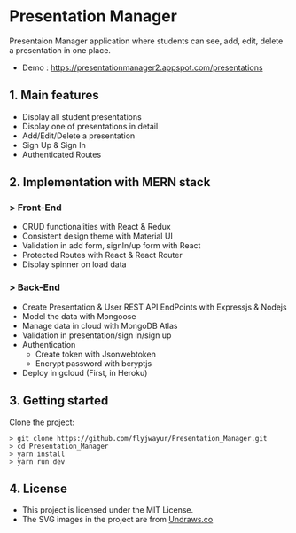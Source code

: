 # Presentation Manager

Presentaion Manager application where students can see, add, edit, delete a presentation in one place.

- Demo : https://presentationmanager2.appspot.com/presentations

## 1. Main features

- Display all student presentations
- Display one of presentations in detail
- Add/Edit/Delete a presentation
- Sign Up & Sign In
- Authenticated Routes

## 2. Implementation with MERN stack

### > Front-End

- CRUD functionalities with React & Redux
- Consistent design theme with Material UI
- Validation in add form, signIn/up form with React
- Protected Routes with React & React Router
- Display spinner on load data

### > Back-End

- Create Presentation & User REST API EndPoints with Expressjs & Nodejs
- Model the data with Mongoose
- Manage data in cloud with MongoDB Atlas
- Validation in presentation/sign in/sign up
- Authentication
  - Create token with Jsonwebtoken
  - Encrypt password with bcryptjs
- Deploy in gcloud (First, in Heroku)

## 3. Getting started

Clone the project:

```
> git clone https://github.com/flyjwayur/Presentation_Manager.git
> cd Presentation_Manager
> yarn install
> yarn run dev
```

## 4. License

- This project is licensed under the MIT License.
- The SVG images in the project are from [Undraws.co](https://undraw.co/illustrations)
